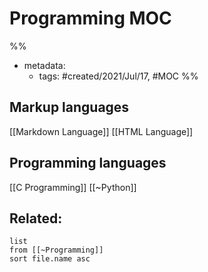 # Programming MOC

%% 
- metadata:
	- tags: #created/2021/Jul/17, #MOC 
%%

## Markup languages
[[Markdown Language]]
[[HTML Language]]

## Programming languages
[[C Programming]]
[[~Python]]

## Related:
```dataview
list
from [[~Programming]]
sort file.name asc
```